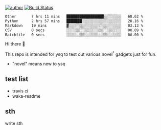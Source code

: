 [![author](https://img.shields.io/badge/author-ysq-green)](https://github.com/Yang-Shiqin)
[![Build Status](https://app.travis-ci.com/Yang-Shiqin/testall.svg?branch=main)](https://app.travis-ci.com/Yang-Shiqin/testall)

<!--START_SECTION:waka-->

```txt
Other       7 hrs 11 mins   █████████████████░░░░░░░░   68.62 %
Python      2 hrs 57 mins   ███████░░░░░░░░░░░░░░░░░░   28.16 %
Markdown    19 mins         ▓░░░░░░░░░░░░░░░░░░░░░░░░   03.13 %
CSV         0 secs          ░░░░░░░░░░░░░░░░░░░░░░░░░   00.09 %
Batchfile   0 secs          ░░░░░░░░░░░░░░░░░░░░░░░░░   00.00 %
```

<!--END_SECTION:waka-->

Hi there 👋

This repo is intended for ysq to test out various novel<sup>*</sup> gadgets just for fun.

- "novel" means new to ysq

## test list
- travis ci
- waka-readme


## sth
write sth

